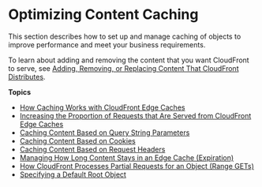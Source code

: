 # Optimizing Content Caching<a name="ConfiguringCaching"></a>

This section describes how to set up and manage caching of objects to improve performance and meet your business requirements\.

To learn about adding and removing the content that you want CloudFront to serve, see [Adding, Removing, or Replacing Content That CloudFront Distributes](AddRemoveReplaceObjects.md)\.

**Topics**
+ [How Caching Works with CloudFront Edge Caches](cache-hit-ratio-explained.md)
+ [Increasing the Proportion of Requests that Are Served from CloudFront Edge Caches](cache-hit-ratio.md)
+ [Caching Content Based on Query String Parameters](QueryStringParameters.md)
+ [Caching Content Based on Cookies](Cookies.md)
+ [Caching Content Based on Request Headers](header-caching.md)
+ [Managing How Long Content Stays in an Edge Cache \(Expiration\)](Expiration.md)
+ [How CloudFront Processes Partial Requests for an Object \(Range GETs\)](RangeGETs.md)
+ [Specifying a Default Root Object](DefaultRootObject.md)